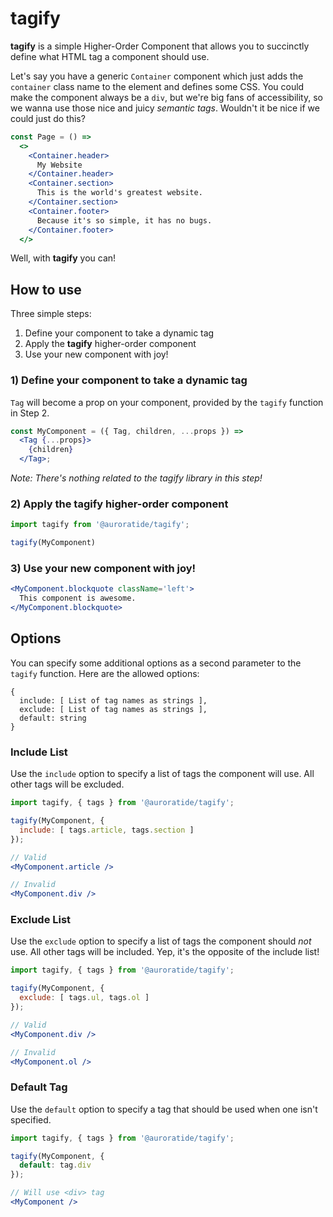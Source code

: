 # tagify

**tagify** is a simple Higher-Order Component that allows you to succinctly define what HTML tag a component should use.

Let's say you have a generic `Container` component which just adds the `container` class name to the element and defines some CSS. You could make the component always be a `div`, but we're big fans of accessibility, so we wanna use those nice and juicy _semantic tags_. Wouldn't it be nice if we could just do this?

```jsx
const Page = () =>
  <>
    <Container.header>
      My Website
    </Container.header>
    <Container.section>
      This is the world's greatest website.
    </Container.section>
    <Container.footer>
      Because it's so simple, it has no bugs.
    </Container.footer>
  </>
```

Well, with **tagify** you can!

## How to use

Three simple steps:

1. Define your component to take a dynamic tag
2. Apply the **tagify** higher-order component
3. Use your new component with joy!

### 1) Define your component to take a dynamic tag

`Tag` will become a prop on your component, provided by the `tagify` function in Step 2.

```jsx
const MyComponent = ({ Tag, children, ...props }) =>
  <Tag {...props}>
    {children}
  </Tag>;
```

_Note: There's nothing related to the tagify library in this step!_

### 2) Apply the tagify higher-order component

```js
import tagify from '@auroratide/tagify';

tagify(MyComponent)
```

### 3) Use your new component with joy!

```jsx
<MyComponent.blockquote className='left'>
  This component is awesome.
</MyComponent.blockquote>
```

## Options

You can specify some additional options as a second parameter to the `tagify` function. Here are the allowed options:

```
{
  include: [ List of tag names as strings ],
  exclude: [ List of tag names as strings ],
  default: string
}
```

### Include List

Use the `include` option to specify a list of tags the component will use. All other tags will be excluded.

```jsx
import tagify, { tags } from '@auroratide/tagify';

tagify(MyComponent, {
  include: [ tags.article, tags.section ]
});

// Valid
<MyComponent.article />

// Invalid
<MyComponent.div />
```

### Exclude List

Use the `exclude` option to specify a list of tags the component should _not_ use. All other tags will be included. Yep, it's the opposite of the include list!

```jsx
import tagify, { tags } from '@auroratide/tagify';

tagify(MyComponent, {
  exclude: [ tags.ul, tags.ol ]
});

// Valid
<MyComponent.div />

// Invalid
<MyComponent.ol />
```

### Default Tag

Use the `default` option to specify a tag that should be used when one isn't specified.

```jsx
import tagify, { tags } from '@auroratide/tagify';

tagify(MyComponent, {
  default: tag.div
});

// Will use <div> tag
<MyComponent />
```